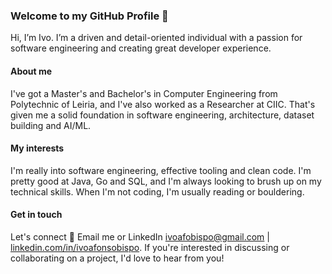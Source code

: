 ### Welcome to my GitHub Profile 👋
Hi, I’m Ivo. I’m a driven and detail-oriented individual with a passion for software engineering and creating great developer experience.
#### About me
I've got a Master's and Bachelor's in Computer Engineering from Polytechnic of Leiria, and I've also worked as a Researcher at CIIC. That's given me a solid foundation in software engineering, architecture, dataset building and AI/ML.
#### My interests
I'm really into software engineering, effective tooling and clean code. I'm pretty good at Java, Go and SQL, and I'm always looking to brush up on my technical skills.
When I'm not coding, I'm usually reading or bouldering.
#### Get in touch
Let's connect 💬 Email me or LinkedIn [ivoafobispo@gmail.com](mailto:ivoafobispo@gmail.com) | [linkedin.com/in/ivoafonsobispo](http://linkedin.com/in/ivoafonsobispo). If you're interested in discussing or collaborating on a project, I'd love to hear from you!
